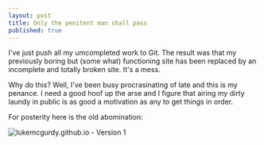 ```yaml
---
layout: post
title: Only the penitent man shall pass
published: true
---
```



I've just push all my umcompleted work to Git. The result was that my previously boring but (some what) functioning site has been replaced by an incomplete and totally broken site. It's a mess.

Why do this? Well, I've been busy procrasinating of late and this is my penance. I need a good hoof up the arse and I figure that airing my dirty laundy in public is as good a motivation as any to get things in order.

For posterity here is the old abomination:

![lukemcgurdy.github.io - Version 1](https://github.com/LukeMcGurdy/lukemcgurdy.github.io/assets/images/site-versions/site-v1.0.jpg)